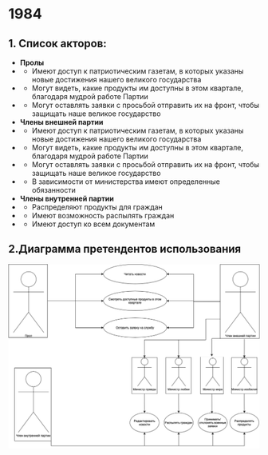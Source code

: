 # 1984
## 1. Список акторов:
- **Пролы**
- - Имеют доступ к патриотическим газетам, в которых указаны новые достижения нашего великого государства
- - Могут видеть, какие продукты им доступны в этом квартале, благодаря мудрой работе Партии
- - Могут оставлять заявки с просьбой отправить их на фронт, чтобы защищать наше великое государство
- **Члены внешней партии**
- - Имеют доступ к патриотическим газетам, в которых указаны новые достижения нашего великого государства
- - Могут видеть, какие продукты им доступны в этом квартале, благодаря мудрой работе Партии
- - Могут оставлять заявки с просьбой отправить их на фронт, чтобы защищать наше великое государство
- - В зависимости от министерства имеют определенные обязанности
- **Члены внутренней партии**
- - Распределяют продукты для граждан
- - Имеют возможность распылять граждан
- - Имеют доступ ко всем документам

## 2.Диаграмма претендентов использования
![Use Cases](https://github.com/Astrid-and-Stormy/1984/blob/main/Use%20Cases.drawio.png)

